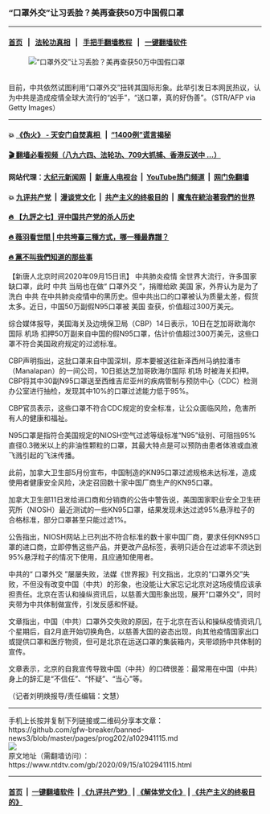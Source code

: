 ### “口罩外交”让习丢脸？美再查获50万中国假口罩
------------------------

#### [首页](https://github.com/gfw-breaker/banned-news3/blob/master/README.md) &nbsp;&nbsp;|&nbsp;&nbsp; [法轮功真相](https://github.com/begood0513/basic/blob/master/README.md)  &nbsp;&nbsp;|&nbsp;&nbsp; [手把手翻墙教程](https://github.com/gfw-breaker/guides/wiki)  &nbsp;&nbsp;|&nbsp;&nbsp; [一键翻墙软件](https://github.com/gfw-breaker/nogfw/blob/master/README.md)  



<div><div class="featured_image">
 <figure>
  <img alt="“口罩外交”让习丢脸？美再查获50万中国假口罩" src="https://i.ntdtv.com/assets/uploads/2020/09/66-1-800x450.jpg"/>
 </figure><br/>
 <span class="caption">
  目前，中共依然试图利用“口罩外交”扭转其国际形象。此举引发日本网民热议，认为中共是造成疫情全球大流行的“凶手”，“送口罩，真的好伪善”。（STR/AFP via Getty Images）
 </span>
</div>
</div><hr/>

#### 💥 [《伪火》 - 天安门自焚真相 ](http://158.247.203.241:10000/videos/blog/weihuo.html)&nbsp; |&nbsp; [“1400例”谎言揭秘  ](http://158.247.203.241:10000/videos/blog/jiexi1400.html)

#### [ 🎬  翻墙必看视频（八九六四、法轮功、709大抓捕、香港反送中 ...）](https://github.com/gfw-breaker/links/blob/master/banned.md)

#### 网站代理：[大纪元新闻网](http://158.247.203.241:10080/gb/) &nbsp;|&nbsp; [新唐人电视台](http://158.247.203.241:8808/gb/)  &nbsp;|&nbsp; [YouTube热门频道](http://158.247.203.241/youtube.html) &nbsp;|&nbsp; [网门免翻墙](http://158.247.203.241:11000/show.aspx?name=ogHome)

#### 💥 [九评共产党](http://158.247.203.241:10000/videos/res/jiuping/)&nbsp; |&nbsp; [漫谈党文化](http://158.247.203.241:10000/videos/res/mtdwh/)&nbsp; |&nbsp; [共产主义的终极目的](http://158.247.203.241:10000/videos/res/zjmd/)&nbsp; |&nbsp; [魔鬼在統治著我們的世界](http://158.247.203.241:10000/videos/res/TheSpecter/)  

#### [ 🔥  【九評之七】评中国共产党的杀人历史](http://158.247.203.241:10000/videos/news/../res/jiuping/index.html)

#### [ 🔥  薇羽看世間 | 中共垮臺三種方式，哪一種最靠譜？](http://158.247.203.241:10000/videos/news/weiyu01.html)

#### [ 🔥  黨不叫我們知道的那些事](http://158.247.203.241:10000/videos/news/truth02.html)

<div><div class="post_content" itemprop="articleBody">
 <p>
  【新唐人北京时间2020年09月15日讯】
  <ok href="https://www.ntdtv.com/gb/442749.htm">
   中共肺炎疫情
  </ok>
  全世界大流行，许多国家缺口罩，此时
  <ok href="https://www.ntdtv.com/gb/中共.htm">
   中共
  </ok>
  当局也在做“
  <ok href="https://www.ntdtv.com/gb/口罩外交.htm">
   口罩外交
  </ok>
  ”，捐赠给欧
  <ok href="https://www.ntdtv.com/gb/美国.htm">
   美国
  </ok>
  家，外界认为是为了洗白
  <ok href="https://www.ntdtv.com/gb/中共.htm">
   中共
  </ok>
  在中共肺炎疫情中的黑历史。但中共出口的口罩被认为质量太差，假货太多。近日，中国50万副假N95口罩被
  <ok href="https://www.ntdtv.com/gb/美国.htm">
   美国
  </ok>
  查获，价值超过300万美元。
 </p>
 <p>
  综合媒体报导，美国海关及边境保卫局（CBP）14日表示，10日在芝加哥欧海尔国际
  <ok href="https://www.ntdtv.com/gb/机场.htm">
   机场
  </ok>
  扣押50万副来自中国的假N95口罩，估计价值超过300万美元，这些口罩不符合美国政府规定的过滤标准。
 </p>
 <p>
  CBP声明指出，这批口罩来自中国深圳，原本要被送往新泽西州马纳拉潘市（Manalapan）的一间公司，10日抵达芝加哥欧海尔国际
  <ok href="https://www.ntdtv.com/gb/机场.htm">
   机场
  </ok>
  时被海关扣押。CBP将其中30副N95口罩送至西维吉尼亚州的疾病管制与预防中心（CDC）检测办公室进行抽检，发现其中10%的口罩过滤能力低于95%。
 </p>
 <p>
  CBP官员表示，这些口罩不符合CDC规定的安全标准，让公众面临风险，危害所有人的健康和福祉。
 </p>
 <p>
  N95口罩是指符合美国规定的NIOSH空气过滤等级标准“N95”级别、可阻挡95%直径0.3微米以上的非油性颗粒的口罩，其最大特点是可以预防由患者体液或血液飞溅引起的飞沫传播。
 </p>
 <p>
  此前，加拿大卫生部5月份宣布，中国制造的KN95口罩过滤规格未达标准，造成使用者健康安全风险，决定召回数十家中国厂商生产的KN95口罩。
 </p>
 <p>
  加拿大卫生部11日发给进口商和分销商的公告中警告说，美国国家职业安全卫生研究所（NIOSH）最近测试的一些KN95口罩，结果发现未达过滤95%悬浮粒子的合格标准，部分口罩甚至只能过滤1%。
 </p>
 <p>
  公告指出，NIOSH网站上已列出不符合标准的数十家中国厂商，要求任何KN95口罩的进口商，立即停售这些产品，并更改产品标签，表明只适合在过滤率不须达到95%悬浮粒子的情况下使用，且应通知使用者。
 </p>
 <p>
  中共的“
  <ok href="https://www.ntdtv.com/gb/口罩外交.htm">
   口罩外交
  </ok>
  ”屡屡失败，法媒《世界报》刊文指出，北京的“口罩外交”失败，不但没有改变中国（中共）的形象，也没能让大家忘记北京对这场疫情应该承担责任。北京在否认和操纵资讯后，以慈善大国形象出现，展开“口罩外交”，同时夹带为中共体制做宣传，引发反感和怀疑。
 </p>
 <p>
  文章指出，中国（中共）口罩外交失败的原因，在于北京在否认和操纵疫情资讯几个星期后，自2月底开始切换角色，以慈善大国的姿态出现，向其他疫情国家出口或提供口罩和医疗物资，但可是北京在运送口罩的集装箱内，夹带颂扬中共体制的宣传。
 </p>
 <p>
  文章表示，北京的自我宣传导致中国（中共）的口碑很差：最常用在中国（中共）身上的辞汇是“不信任”、“怀疑”、“当心”等。
 </p>
 <p>
  （记者刘明焕报导/责任编辑：文慧）
 </p>
 <div class="single_ad">
 </div>
</div>
</div>
<hr/>
手机上长按并复制下列链接或二维码分享本文章：<br/>
https://github.com/gfw-breaker/banned-news3/blob/master/pages/prog202/a102941115.md <br/>
<a href='https://github.com/gfw-breaker/banned-news3/blob/master/pages/prog202/a102941115.md'><img src='https://github.com/gfw-breaker/banned-news3/blob/master/pages/prog202/a102941115.md.png'/></a> <br/>
原文地址（需翻墙访问）：https://www.ntdtv.com/gb/2020/09/15/a102941115.html


------------------------
#### [首页](https://github.com/gfw-breaker/banned-news3/blob/master/README.md) &nbsp;|&nbsp; [一键翻墙软件](https://github.com/gfw-breaker/nogfw/blob/master/README.md) &nbsp;| [《九评共产党》](https://github.com/gfw-breaker/9ping.md/blob/master/README.md#九评之一评共产党是什么) | [《解体党文化》](https://github.com/gfw-breaker/jtdwh.md/blob/master/README.md) | [《共产主义的终极目的》](https://github.com/gfw-breaker/gczydzjmd.md/blob/master/README.md)


<img src='http://gfw-breaker.win/banned-news3/pages/prog202/a102941115.md' width='0px' height='0px'/>